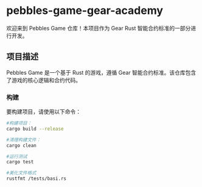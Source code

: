 # pebbles-game-gear-academy

欢迎来到 Pebbles Game 仓库！本项目作为 Gear Rust 智能合约标准的一部分进行开发。

## 项目描述

Pebbles Game 是一个基于 Rust 的游戏，遵循 Gear 智能合约标准。该仓库包含了游戏的核心逻辑和合约代码。

### 构建

要构建项目，请使用以下命令：

```bash
#构建项目：
cargo build --release

#清理构建文件：
cargo clean

#运行测试
cargo test

#美化文件格式
rustfmt /tests/basi.rs
